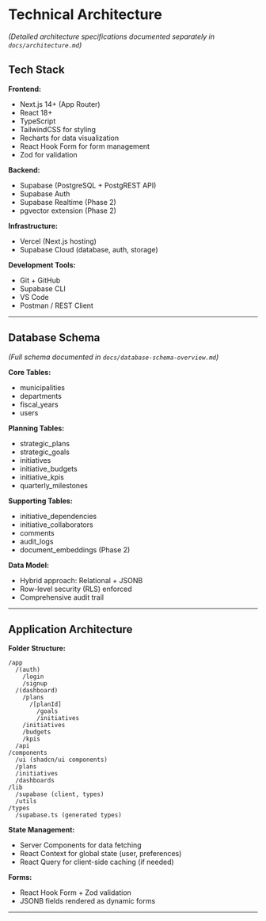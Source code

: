 # Technical Architecture

*(Detailed architecture specifications documented separately in `docs/architecture.md`)*

## Tech Stack

**Frontend:**
- Next.js 14+ (App Router)
- React 18+
- TypeScript
- TailwindCSS for styling
- Recharts for data visualization
- React Hook Form for form management
- Zod for validation

**Backend:**
- Supabase (PostgreSQL + PostgREST API)
- Supabase Auth
- Supabase Realtime (Phase 2)
- pgvector extension (Phase 2)

**Infrastructure:**
- Vercel (Next.js hosting)
- Supabase Cloud (database, auth, storage)

**Development Tools:**
- Git + GitHub
- Supabase CLI
- VS Code
- Postman / REST Client

---

## Database Schema

*(Full schema documented in `docs/database-schema-overview.md`)*

**Core Tables:**
- municipalities
- departments
- fiscal_years
- users

**Planning Tables:**
- strategic_plans
- strategic_goals
- initiatives
- initiative_budgets
- initiative_kpis
- quarterly_milestones

**Supporting Tables:**
- initiative_dependencies
- initiative_collaborators
- comments
- audit_logs
- document_embeddings (Phase 2)

**Data Model:**
- Hybrid approach: Relational + JSONB
- Row-level security (RLS) enforced
- Comprehensive audit trail

---

## Application Architecture

**Folder Structure:**
```
/app
  /(auth)
    /login
    /signup
  /(dashboard)
    /plans
      /[planId]
        /goals
        /initiatives
    /initiatives
    /budgets
    /kpis
  /api
/components
  /ui (shadcn/ui components)
  /plans
  /initiatives
  /dashboards
/lib
  /supabase (client, types)
  /utils
/types
  /supabase.ts (generated types)
```

**State Management:**
- Server Components for data fetching
- React Context for global state (user, preferences)
- React Query for client-side caching (if needed)

**Forms:**
- React Hook Form + Zod validation
- JSONB fields rendered as dynamic forms

---
